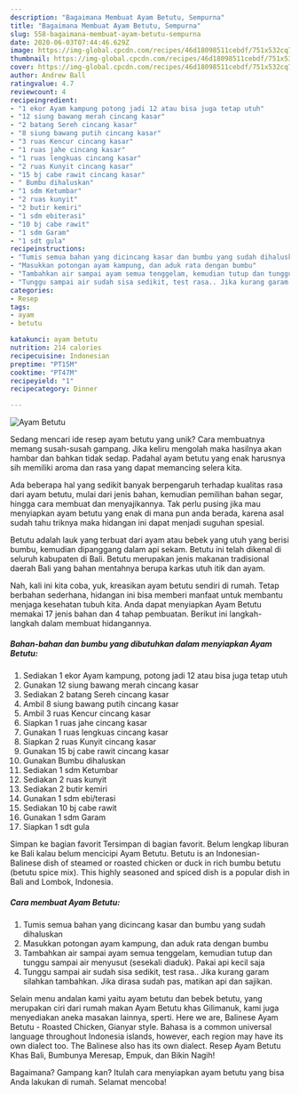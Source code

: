 ```yaml
---
description: "Bagaimana Membuat Ayam Betutu, Sempurna"
title: "Bagaimana Membuat Ayam Betutu, Sempurna"
slug: 558-bagaimana-membuat-ayam-betutu-sempurna
date: 2020-06-03T07:44:46.629Z
image: https://img-global.cpcdn.com/recipes/46d18098511cebdf/751x532cq70/ayam-betutu-foto-resep-utama.jpg
thumbnail: https://img-global.cpcdn.com/recipes/46d18098511cebdf/751x532cq70/ayam-betutu-foto-resep-utama.jpg
cover: https://img-global.cpcdn.com/recipes/46d18098511cebdf/751x532cq70/ayam-betutu-foto-resep-utama.jpg
author: Andrew Ball
ratingvalue: 4.7
reviewcount: 4
recipeingredient:
- "1 ekor Ayam kampung potong jadi 12 atau bisa juga tetap utuh"
- "12 siung bawang merah cincang kasar"
- "2 batang Sereh cincang kasar"
- "8 siung bawang putih cincang kasar"
- "3 ruas Kencur cincang kasar"
- "1 ruas jahe cincang kasar"
- "1 ruas lengkuas cincang kasar"
- "2 ruas Kunyit cincang kasar"
- "15 bj cabe rawit cincang kasar"
- " Bumbu dihaluskan"
- "1 sdm Ketumbar"
- "2 ruas kunyit"
- "2 butir kemiri"
- "1 sdm ebiterasi"
- "10 bj cabe rawit"
- "1 sdm Garam"
- "1 sdt gula"
recipeinstructions:
- "Tumis semua bahan yang dicincang kasar dan bumbu yang sudah dihaluskan"
- "Masukkan potongan ayam kampung, dan aduk rata dengan bumbu"
- "Tambahkan air sampai ayam semua tenggelam, kemudian tutup dan tunggu sampai air menyusut (sesekali diaduk). Pakai api kecil saja"
- "Tunggu sampai air sudah sisa sedikit, test rasa.. Jika kurang garam silahkan tambahkan. Jika dirasa sudah pas, matikan api dan sajikan."
categories:
- Resep
tags:
- ayam
- betutu

katakunci: ayam betutu 
nutrition: 214 calories
recipecuisine: Indonesian
preptime: "PT15M"
cooktime: "PT47M"
recipeyield: "1"
recipecategory: Dinner

---
```



![Ayam Betutu](https://img-global.cpcdn.com/recipes/46d18098511cebdf/751x532cq70/ayam-betutu-foto-resep-utama.jpg)

Sedang mencari ide resep ayam betutu yang unik? Cara membuatnya memang susah-susah gampang. Jika keliru mengolah maka hasilnya akan hambar dan bahkan tidak sedap. Padahal ayam betutu yang enak harusnya sih memiliki aroma dan rasa yang dapat memancing selera kita.

Ada beberapa hal yang sedikit banyak berpengaruh terhadap kualitas rasa dari ayam betutu, mulai dari jenis bahan, kemudian pemilihan bahan segar, hingga cara membuat dan menyajikannya. Tak perlu pusing jika mau menyiapkan ayam betutu yang enak di mana pun anda berada, karena asal sudah tahu triknya maka hidangan ini dapat menjadi suguhan spesial.

Betutu adalah lauk yang terbuat dari ayam atau bebek yang utuh yang berisi bumbu, kemudian dipanggang dalam api sekam. Betutu ini telah dikenal di seluruh kabupaten di Bali. Betutu merupakan jenis makanan tradisional daerah Bali yang bahan mentahnya berupa karkas utuh itik dan ayam.


Nah, kali ini kita coba, yuk, kreasikan ayam betutu sendiri di rumah. Tetap berbahan sederhana, hidangan ini bisa memberi manfaat untuk membantu menjaga kesehatan tubuh kita. Anda dapat menyiapkan Ayam Betutu memakai 17 jenis bahan dan 4 tahap pembuatan. Berikut ini langkah-langkah dalam membuat hidangannya.

<!--inarticleads1-->

##### Bahan-bahan dan bumbu yang dibutuhkan dalam menyiapkan Ayam Betutu:

1. Sediakan 1 ekor Ayam kampung, potong jadi 12 atau bisa juga tetap utuh
1. Gunakan 12 siung bawang merah cincang kasar
1. Sediakan 2 batang Sereh cincang kasar
1. Ambil 8 siung bawang putih cincang kasar
1. Ambil 3 ruas Kencur cincang kasar
1. Siapkan 1 ruas jahe cincang kasar
1. Gunakan 1 ruas lengkuas cincang kasar
1. Siapkan 2 ruas Kunyit cincang kasar
1. Gunakan 15 bj cabe rawit cincang kasar
1. Gunakan  Bumbu dihaluskan
1. Sediakan 1 sdm Ketumbar
1. Sediakan 2 ruas kunyit
1. Sediakan 2 butir kemiri
1. Gunakan 1 sdm ebi/terasi
1. Sediakan 10 bj cabe rawit
1. Gunakan 1 sdm Garam
1. Siapkan 1 sdt gula


Simpan ke bagian favorit Tersimpan di bagian favorit. Belum lengkap liburan ke Bali kalau belum mencicipi Ayam Betutu. Betutu is an Indonesian-Balinese dish of steamed or roasted chicken or duck in rich bumbu betutu (betutu spice mix). This highly seasoned and spiced dish is a popular dish in Bali and Lombok, Indonesia. 

<!--inarticleads2-->

##### Cara membuat Ayam Betutu:

1. Tumis semua bahan yang dicincang kasar dan bumbu yang sudah dihaluskan
1. Masukkan potongan ayam kampung, dan aduk rata dengan bumbu
1. Tambahkan air sampai ayam semua tenggelam, kemudian tutup dan tunggu sampai air menyusut (sesekali diaduk). Pakai api kecil saja
1. Tunggu sampai air sudah sisa sedikit, test rasa.. Jika kurang garam silahkan tambahkan. Jika dirasa sudah pas, matikan api dan sajikan.


Selain menu andalan kami yaitu ayam betutu dan bebek betutu, yang merupakan ciri dari rumah makan Ayam Betutu khas Gilimanuk, kami juga menyediakan aneka masakan lainnya, sperti. Here we are, Balinese Ayam Betutu - Roasted Chicken, Gianyar style. Bahasa is a common universal language throughout Indonesia islands, however, each region may have its own dialect too. The Balinese also has its own dialect. Resep Ayam Betutu Khas Bali, Bumbunya Meresap, Empuk, dan Bikin Nagih! 

Bagaimana? Gampang kan? Itulah cara menyiapkan ayam betutu yang bisa Anda lakukan di rumah. Selamat mencoba!
